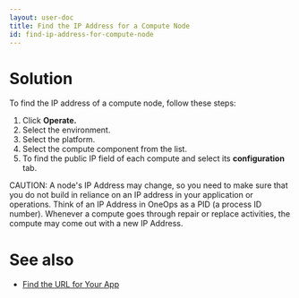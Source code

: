 ```yaml
---
layout: user-doc
title: Find the IP Address for a Compute Node
id: find-ip-address-for-compute-node
---
```


# Solution

To find the IP address of a compute node, follow these steps:


1. Click **Operate.**
2. Select the environment.
3. Select the platform.
4. Select the compute component from the list.
5. To find the public IP field of each compute and select its **configuration** tab.

CAUTION: A node's IP Address may change, so you need to make sure that you do not build in reliance on an IP address in your application or operations. Think of an IP Address in OneOps as a PID (a process ID number). Whenever a compute goes through repair or replace activities, the compute may come out with a new IP Address.

# See also

* <a href="/user/general/testing.html">Find the URL for Your App</a>